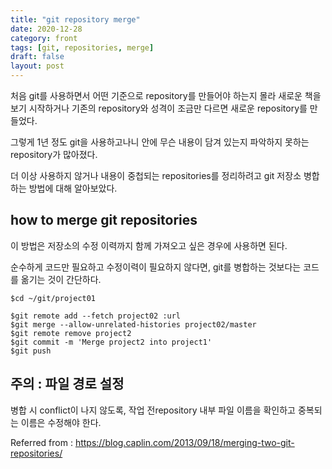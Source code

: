 ```yaml
---
title: "git repository merge"
date: 2020-12-28
category: front
tags: [git, repositories, merge]
draft: false
layout: post
---
```


처음 git를 사용하면서 어떤 기준으로 repository를 만들어야 하는지 몰라 새로운 책을 보기 시작하거나 기존의 repository와 성격이 조금만 다르면 새로운 repository를 만들었다.

그렇게 1년 정도 git을 사용하고나니 안에 무슨 내용이 담겨 있는지 파악하지 못하는 repository가 많아졌다.

더 이상 사용하지 않거나 내용이 중첩되는 repositories를 정리하려고 git 저장소 병합하는 방법에 대해 알아보았다.

## how to merge git repositories

이 방법은 저장소의 수정 이력까지 함께 가져오고 싶은 경우에 사용하면 된다.

순수하게 코드만 필요하고 수정이력이 필요하지 않다면, git를 병합하는 것보다는 코드를 옮기는 것이 간단하다.

```
$cd ~/git/project01

$git remote add --fetch project02 :url
$git merge --allow-unrelated-histories project02/master
$git remote remove project2
$git commit -m 'Merge project2 into project1'
$git push
```

## 주의 : 파일 경로 설정

병합 시 conflict이 나지 않도록, 작업 전repository 내부 파일 이름을 확인하고 중복되는 이름은 수정해야 한다.

Referred from : https://blog.caplin.com/2013/09/18/merging-two-git-repositories/
